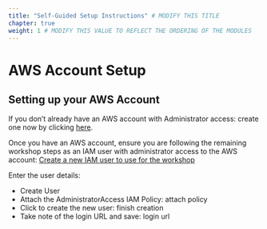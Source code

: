 ```yaml
---
title: "Self-Guided Setup Instructions" # MODIFY THIS TITLE
chapter: true
weight: 1 # MODIFY THIS VALUE TO REFLECT THE ORDERING OF THE MODULES
---
```


<!-- MORE SUBMODULES CAN BE ADDED TO DIVIDE UP THE SETUP INTO SMALLER SECTIONS -->
<!-- COPY AND PASTE THIS SUBMODULE FILE, RENAME, AND CHANGE THE CONTENTS AS NECESSARY -->

# **AWS Account Setup** <!-- MODIFY THIS HEADING -->

## Setting up your AWS Account <!-- MODIFY THIS SUBHEADING -->

If you don’t already have an AWS account with Administrator access: create one now by clicking <a href="https://aws.amazon.com/getting-started/">here</a>.

Once you have an AWS account, ensure you are following the remaining workshop steps as an IAM user with administrator access to the AWS account: <a href="https://console.aws.amazon.com/iam/home?#/users$new">Create a new IAM user to use for the workshop</a>

Enter the user details:   
- Create User  
- Attach the AdministratorAccess IAM Policy: attach policy
- Click to create the new user: finish creation  
- Take note of the login URL and save: login url

 